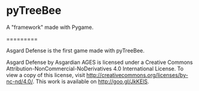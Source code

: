 pyTreeBee
=========

A "framework" made with Pygame.

=========

Asgard Defense is the first game made with pyTreeBee.

Asgard Defense by Asgardian AGES is licensed under a Creative Commons Attribution-NonCommercial-NoDerivatives 4.0 International License.
To view a copy of this license, visit http://creativecommons.org/licenses/by-nc-nd/4.0/.
This work is available on http://goo.gl/JkKElS.
